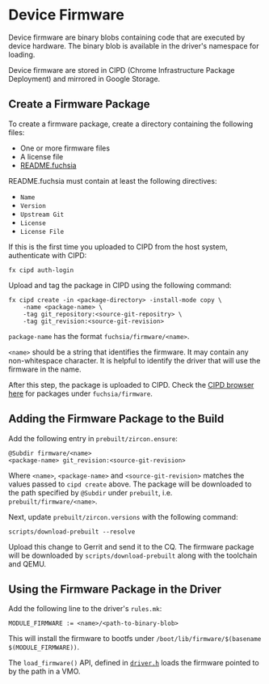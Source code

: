 # Device Firmware

Device firmware are binary blobs containing code that are executed by device
hardware. The binary blob is available in the driver's namespace for loading.

Device firmware are stored in CIPD (Chrome Infrastructure Package Deployment)
and mirrored in Google Storage.

## Create a Firmware Package

To create a firmware package, create a directory containing the following
files:

* One or more firmware files
* A license file
* [README.fuchsia](/docs/concepts/source_code/third-party-metadata.md)

README.fuchsia must contain at least the following directives:

* `Name`
* `Version`
* `Upstream Git`
* `License`
* `License File`

If this is the first time you uploaded to CIPD from the host system,
authenticate with CIPD:

```
fx cipd auth-login
```

Upload and tag the package in CIPD using the following command:

```
fx cipd create -in <package-directory> -install-mode copy \
    -name <package-name> \
    -tag git_repository:<source-git-repositry> \
    -tag git_revision:<source-git-revision>
```

`package-name` has the format `fuchsia/firmware/<name>`.

`<name>` should be a string that identifies the firmware. It may contain
any non-whitespace character. It is helpful to identify the driver that will
use the firmware in the name.

After this step, the package is uploaded to CIPD. Check the
[CIPD browser here](https://chrome-infra-packages.appspot.com/#/?path=fuchsia/firmware)
for packages under `fuchsia/firmware`.

## Adding the Firmware Package to the Build

Add the following entry in `prebuilt/zircon.ensure`:

```
@Subdir firmware/<name>
<package-name> git_revision:<source-git-revision>
```

Where `<name>`, `<package-name>` and `<source-git-revision>` matches the
values passed to `cipd create` above. The package will be downloaded to
the path specified by `@Subdir` under `prebuilt`, i.e.
`prebuilt/firmware/<name>`.

Next, update `prebuilt/zircon.versions` with the following command:

```
scripts/download-prebuilt --resolve
```

Upload this change to Gerrit and send it to the CQ.  The firmware package will
be downloaded by `scripts/download-prebuilt` along with the toolchain and QEMU.

## Using the Firmware Package in the Driver

Add the following line to the driver's `rules.mk`:

```
MODULE_FIRMWARE := <name>/<path-to-binary-blob>
```

This will install the firmware to bootfs under
`/boot/lib/firmware/$(basename $(MODULE_FIRMWARE))`.

The `load_firmware()` API, defined in [`driver.h`](/zircon/system/ulib/ddk/include/ddk/driver.h)
loads the firmware pointed to by the path in a VMO.
